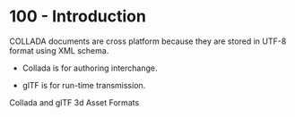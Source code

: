 # 100 - Introduction

COLLADA documents are cross platform because they are stored in UTF-8 format using XML schema. 

- Collada is for authoring interchange.

- glTF is for run-time transmission.



Collada and glTF 3d Asset Formats
